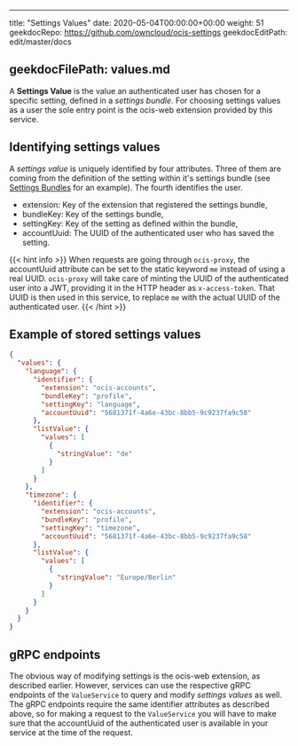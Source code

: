 * * *

title: "Settings Values"
date: 2020-05-04T00:00:00+00:00
weight: 51
geekdocRepo: <https://github.com/owncloud/ocis-settings>
geekdocEditPath: edit/master/docs

## geekdocFilePath: values.md

A **Settings Value** is the value an authenticated user has chosen for a specific setting, defined in a
_settings bundle_. For choosing settings values as a user the sole entry point is the ocis-web extension
provided by this service.

## Identifying settings values

A _settings value_ is uniquely identified by four attributes. Three of them are coming from the definition of
the setting within it's settings bundle (see [Settings Bundles](https://owncloud.github.io/extensions/ocis_settings/bundles/)
for an example). The fourth identifies the user.

-   extension: Key of the extension that registered the settings bundle,
-   bundleKey: Key of the settings bundle,
-   settingKey: Key of the setting as defined within the bundle,
-   accountUuid: The UUID of the authenticated user who has saved the setting.

{{&lt; hint info >}}
When requests are going through `ocis-proxy`, the accountUuid attribute can be set to the static keyword `me`
instead of using a real UUID. `ocis-proxy` will take care of minting the UUID of the authenticated user into
a JWT, providing it in the HTTP header as `x-access-token`. That UUID is then used in this service, to replace
`me` with the actual UUID of the authenticated user.
{{&lt; /hint >}}

## Example of stored settings values

```json
{
  "values": {
    "language": {
      "identifier": {
        "extension": "ocis-accounts",
        "bundleKey": "profile",
        "settingKey": "language",
        "accountUuid": "5681371f-4a6e-43bc-8bb5-9c9237fa9c58"
      },
      "listValue": {
        "values": [
          {
            "stringValue": "de"
          }
        ]
      }
    },
    "timezone": {
      "identifier": {
        "extension": "ocis-accounts",
        "bundleKey": "profile",
        "settingKey": "timezone",
        "accountUuid": "5681371f-4a6e-43bc-8bb5-9c9237fa9c58"
      },
      "listValue": {
        "values": [
          {
            "stringValue": "Europe/Berlin"
          }
        ]
      }
    }
  }
}
```

## gRPC endpoints

The obvious way of modifying settings is the ocis-web extension, as described earlier. However, services can
use the respective gRPC endpoints of the `ValueService` to query and modify _settings values_ as well.
The gRPC endpoints require the same identifier attributes as described above, so for making a request to
the `ValueService` you will have to make sure that the accountUuid of the authenticated user is available in
your service at the time of the request.
